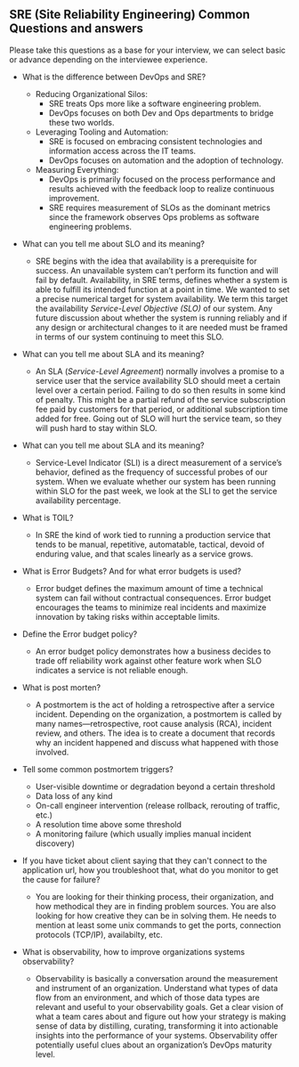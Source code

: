  ## SRE (Site Reliability Engineering) Common Questions and answers

Please take this questions as a base for your interview, we can select basic or advance depending on the interviewee experience.

- What is the difference between DevOps and SRE?
	- Reducing Organizational Silos:
		+ SRE treats Ops more like a software engineering problem.
		+ DevOps focuses on both Dev and Ops departments to bridge these two worlds.
	- Leveraging Tooling and Automation:
		+ SRE is focused on embracing consistent technologies and information access across the IT teams. 
		+ DevOps focuses on automation and the adoption of technology.
	- Measuring Everything:
		+ DevOps is primarily focused on the process performance and results achieved with the feedback loop to realize continuous improvement.
		+ SRE requires measurement of SLOs as the dominant metrics since the framework observes Ops problems as software engineering problems.

- What can you tell me about SLO and its meaning?
	- SRE begins with the idea that availability is a prerequisite for success. An unavailable system can’t perform its function and will fail by default. Availability, in SRE terms, defines whether a system is able to fulfill its intended function at a point in time. We wanted to set a precise numerical target for system availability. We term this target the availability _Service-Level Objective (SLO)_ of our system. Any future discussion about whether the system is running reliably and if any design or architectural changes to it are needed must be framed in terms of our system continuing to meet this SLO.


- What can you tell me about SLA and its meaning?
 	- An SLA (_Service-Level Agreement_) normally involves a promise to a service user that the service availability SLO should meet a certain level over a certain period. Failing to do so then results in some kind of penalty. This might be a partial refund of the service subscription fee paid by customers for that period, or additional subscription time added for free. Going out of SLO will hurt the service team, so they will push hard to stay within SLO.

- What can you tell me about SLA and its meaning?
	- Service-Level Indicator (SLI) is a direct measurement of a service’s behavior, defined as the frequency of successful probes of our system. When we evaluate whether our system has been running within SLO for the past week, we look at the SLI to get the service availability percentage.

- What is TOIL?
	- In SRE the kind of work tied to running a production service that tends to be manual, repetitive, automatable, tactical, devoid of enduring value, and that scales linearly as a service grows. 

- What is Error Budgets? And for what error budgets is used?
	- Error budget defines the maximum amount of time a technical system can fail without contractual consequences. Error budget encourages the teams to minimize real incidents and maximize innovation by taking risks within acceptable limits.

- Define the Error budget policy?
	- An error budget policy demonstrates how a business decides to trade off reliability work against other feature work when SLO indicates a service is not reliable enough.

- What is post morten?
	- A postmortem is the act of holding a retrospective after a service incident. Depending on the organization, a postmortem is called by many names—retrospective, root cause analysis (RCA), incident review, and others. The idea is to create a document that records why an incident happened and discuss what happened with those involved.

- Tell some common postmortem triggers?
	- User-visible downtime or degradation beyond a certain threshold
	- Data loss of any kind
	- On-call engineer intervention (release rollback, rerouting of traffic, etc.)
	- A resolution time above some threshold
	- A monitoring failure (which usually implies manual incident discovery)


- If you have ticket about client saying that they can't connect to the application url, how you troubleshoot that, what do you monitor to get the cause for failure?
	- You are looking for their thinking process, their organization, and how methodical they are in finding problem sources. You are also looking for how creative they can be in solving them. He needs to mention at least some unix commands to get the ports, connection protocols (TCP/IP), availabilty, etc.

- What is observability, how to improve organizations systems observability?
	- Observability is basically a conversation around the measurement and instrument of an organization.
	Understand what types of data flow from an environment, and which of those data types are relevant and useful to your observability goals.
	Get a clear vision of what a team cares about and figure out how your strategy is making sense of data by distilling, curating, transforming it into actionable insights into the performance of your systems.
	Observability offer potentially useful clues about an organization’s DevOps maturity level.

